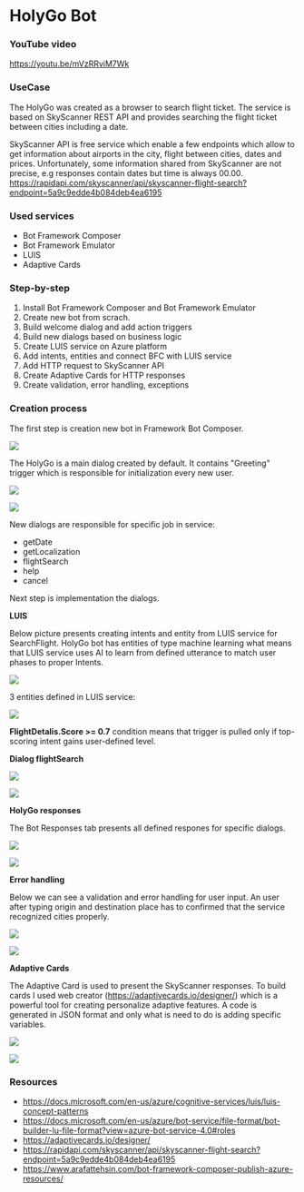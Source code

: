 # HolyGo Bot 

### YouTube video
https://youtu.be/mVzRRviM7Wk

### UseCase
The HolyGo was created as a browser to search flight ticket. The service is based on SkyScanner REST API and provides searching the flight ticket between cities
including a date. 

SkyScanner API is free service which enable a few endpoints which allow to get information about airports in the city,
flight between cities, dates and prices. Unfortunately, some information shared from SkyScanner are not precise, e.g responses contain dates
but time is always 00.00. 
https://rapidapi.com/skyscanner/api/skyscanner-flight-search?endpoint=5a9c9edde4b084deb4ea6195

### Used services
- Bot Framework Composer
- Bot Framework Emulator
- LUIS
- Adaptive Cards

### Step-by-step
1. Install Bot Framework Composer and Bot Framework Emulator
2. Create new bot from scrach. 
3. Build welcome dialog and add action triggers
4. Build new dialogs based on business logic
5. Create LUIS service on Azure platform
6. Add intents, entities and connect BFC with LUIS service
6. Add HTTP request to SkyScanner API
7. Create Adaptive Cards for HTTP responses
8. Create validation, error handling, exceptions

### Creation process
The first step is creation new bot in Framework Bot Composer. 

![](../resources/BFC_newBot.png)

The HolyGo is a main dialog created by default. It contains "Greeting" trigger which is responsible for initialization every new user.

![](../resources/HolyGo_Greeting.png)

![](../resources/HolyGo_Dialogs.png)

New dialogs are responsible for specific job in service:
- getDate
- getLocalization
- flightSearch
- help
- cancel 

Next step is implementation the dialogs. 

**LUIS**

Below picture presents creating intents and entity from LUIS service for SearchFlight. HolyGo bot has entities of type machine learning what means that LUIS service uses AI to learn from defined utterance to match user phases to proper Intents.

![](../resources/HolyGo_FlightSearch.png)

3 entities defined in LUIS service:

![](../resources/HolyGo_Entities.png)

**FlightDetalis.Score >= 0.7** condition means that trigger is pulled only if top-scoring intent gains user-defined level.

**Dialog flightSearch**

![](../resources/HolyGo_FlightSearch1.png)

![](../resources/HolyGo_FlightSearch3.png)

**HolyGo responses**

The Bot Responses tab presents all defined respones for specific dialogs. 

![](../resources/HolyGo_Responses1.png)  

![](../resources/HolyGo_ResponsesFlightSearch.png)

**Error handling**

Below we can see a validation and error handling for user input. An user after typing origin and destination place has to confirmed that the service recognized cities properly. 

![](../resources/HolyGo_GetLocalization_ErrorHandling.png)

![](../resources/HolyGo_originConfirmation.png)

**Adaptive Cards**

The Adaptive Card is used to present the SkyScanner responses. To build cards I used web creator (https://adaptivecards.io/designer/) which is a powerful tool for creating personalize adaptive features.
A code is generated in JSON format and only what is need to do is adding specific variables. 

![](../resources/HolyGo_AdaptiveCards2.png)

![](../resources/HolyGo_AdaptiveCards1.png)


### Resources
- https://docs.microsoft.com/en-us/azure/cognitive-services/luis/luis-concept-patterns
- https://docs.microsoft.com/en-us/azure/bot-service/file-format/bot-builder-lu-file-format?view=azure-bot-service-4.0#roles
- https://adaptivecards.io/designer/
- https://rapidapi.com/skyscanner/api/skyscanner-flight-search?endpoint=5a9c9edde4b084deb4ea6195
- https://www.arafattehsin.com/bot-framework-composer-publish-azure-resources/













